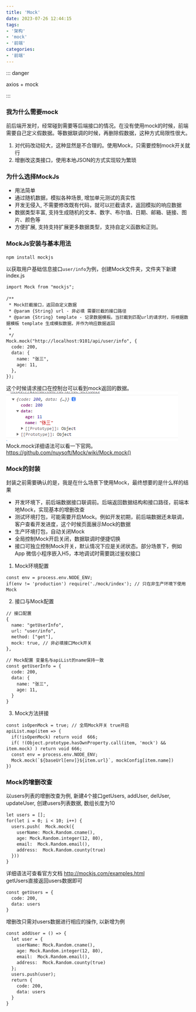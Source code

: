 ```yaml
---
title: 'Mock'
date: 2023-07-26 12:44:15
tags:
- '架构'
- 'mock'
- '前端'
categories:
- '前端'
---
```


::: danger 

axios + mock

:::

<!-- more -->



### 我为什么需要mock

前后端开发时，经常碰到需要等后端接口的情况。在没有使用mock的时候，前端需要自己定义假数据。等数据联调的时候，再删除假数据，这种方式局限性很大。
1. 对代码改动较大，这种显然是不合理的。使用Mock，只需要控制mock开关就行
2. 增删改这类接口，使用本地JSON的方式实现较为繁琐

### 为什么选择MockJs

- 用法简单
- 通过随机数据，模拟各种场景, 增加单元测试的真实性
- 开发无侵入, 不需要修改既有代码，就可以拦截请求，返回模拟的响应数据
- 数据类型丰富, 支持生成随机的文本、数字、布尔值、日期、邮箱、链接、图片、颜色等
- 方便扩展, 支持支持扩展更多数据类型，支持自定义函数和正则。

### MockJs安装与基本用法

` npm install mockjs  `

以获取用户基础信息接口`user/info`为例，创建Mock文件夹，文件夹下新建index.js
```
import Mock from "mockjs";

/**
 * Mock拦截接口，返回自定义数据
 * @param {String} url - 非必填 需要拦截的接口路径
 * @param {String} template - 记录数据模板。当拦截到匹配url的请求时，将根据数据模板 template 生成模拟数据，并作为响应数据返回
 *
 */
Mock.mock("http://localhost:9101/api/user/info", {
  code: 200,
  data: {
    name: "张三",
    age: 11,
  },
});
```
这个时候请求接口在控制台可以看到mock返回的数据。
![控制台](./image.png)
<br>
Mock.mock详细语法可以看一下官网。<https://github.com/nuysoft/Mock/wiki/Mock.mock()>

### Mock的封装

封装之前需要确认的是，我是在什么场景下使用Mock，最终想要的是什么样的结果
- 开发环境下，前后端数据接口联调前。后端返回数据结构和接口路径，前端本地Mock，实现基本的增删改查
- 测试环境打包，可能需要开启Mock。例如开发初期，前后端数据还未联调，客户查看开发进度，这个时候页面展示Mock的数据
- 生产环境打包，自动关闭Mock
- 全局控制Mock开启关闭，数据联调时便捷切换
- 接口可独立控制Mock开关，默认情况下应是关闭状态。部分场景下，例如App 微信小程序嵌入H5，本地调试时需要跳过鉴权接口

1. Mock环境配置
```
const env = process.env.NODE_ENV;
if(env != 'production') require('./mock/index'); // 只在非生产环境下使用Mock
```
2. 接口与Mock配置
```
// 接口配置
{
  name: "getUserInfo",
  url: "user/info",
  method: ["get"],
  mock: true, // 非必填接口Mock开关
},
```
```
// Mock配置 变量名与apiList的name保持一致
const getUserInfo = {
  code: 200,
  data: {
    name: "张三",
    age: 11,
  }
}
```
3. Mock方法拼接
```
const isOpenMock = true; // 全局Mock开关 true开启
apiList.map(item => {
  if(!isOpenMock) return void  666;
  if( !(Object.prototype.hasOwnProperty.call(item, 'mock') && item.mock) ) return void 666;
  const env = process.env.NODE_ENV;
  Mock.mock(`${baseUrl[env]}${item.url}`, mockConfig[item.name])
})
```

###  Mock的增删改查
以users列表的增删改查为例, 新建4个接口getUsers, addUser, delUser,  updateUser, 创建users列表数据, 数组长度为10
```
let users = [];
for(let i = 0; i < 10; i++) {
  users.push(  Mock.mock({
    userName: Mock.Random.cname(),
    age: Mock.Random.integer(12, 80),
    email:  Mock.Random.email(),
    address:  Mock.Random.county(true)
  }))
}
```
详细语法可查看官方文档 <http://mockjs.com/examples.html>
<br>
getUsers直接返回users数据即可
```
const getUsers = {
  code: 200,
  data: users
}
```
增删改只需对users数据进行相应的操作, 以新增为例
```
const addUser = () => {
  let user = {
    userName: Mock.Random.cname(),
    age: Mock.Random.integer(12, 80),
    email:  Mock.Random.email(),
    address:  Mock.Random.county(true)
  };
  users.push(user);
  return {
    code: 200,
    data: users
  }
}
```










